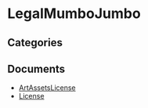 # LegalMumboJumbo

## Categories


## Documents
- [ArtAssetsLicense](ArtAssetsLicense.md)
- [License](License.md)